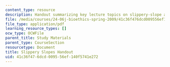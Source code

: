 ```yaml
---
content_type: resource
description: Handout summarizing key lecture topics on slippery-slope arguments.
file: /media/courses/24-06j-bioethics-spring-2009/41c36f476dcd009556ef140f5741e272_MIT24_06Js09_handout16.pdf
file_type: application/pdf
learning_resource_types: []
ocw_type: OCWFile
parent_title: Study Materials
parent_type: CourseSection
resourcetype: Document
title: Slippery Slopes Handout
uid: 41c36f47-6dcd-0095-56ef-140f5741e272
---
```

